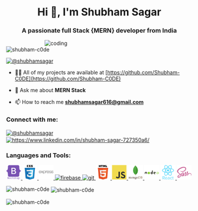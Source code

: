 <h1 align="center">Hi 👋, I'm Shubham Sagar</h1>
<h3 align="center">A passionate full Stack {MERN} developer from India</h3>
<img align="right" alt="coding" width="400" src="https://cdn.dribbble.com/users/1162077/screenshots/3848914/programmer.gif"

<p align="left"> <img src="https://komarev.com/ghpvc/?username=shubham-c0de&label=Profile%20views&color=0e75b6&style=flat" alt="shubham-c0de" /> </p>

<p align="left"> <a href="https://twitter.com/@shubhamsagar" target="blank"><img src="https://img.shields.io/twitter/follow/@shubhamsagar?logo=twitter&style=for-the-badge" alt="@shubhamsagar" /></a> </p>

- 👨‍💻 All of my projects are available at [https://github.com/Shubham-C0DE](https://github.com/Shubham-C0DE)

- 💬 Ask me about **MERN Stack**

- 📫 How to reach me **shubhamsagar616@gmail.com**

<h3 align="left">Connect with me:</h3>
<p align="left">
<a href="https://twitter.com/@shubhamsagar" target="blank"><img align="center" src="https://raw.githubusercontent.com/rahuldkjain/github-profile-readme-generator/master/src/images/icons/Social/twitter.svg" alt="@shubhamsagar" height="30" width="40" /></a>
<a href="https://linkedin.com/in/https://www.linkedin.com/in/shubham-sagar-727350a6/" target="blank"><img align="center" src="https://raw.githubusercontent.com/rahuldkjain/github-profile-readme-generator/master/src/images/icons/Social/linked-in-alt.svg" alt="https://www.linkedin.com/in/shubham-sagar-727350a6/" height="30" width="40" /></a>
</p>

<h3 align="left">Languages and Tools:</h3>
<p align="left"> <a href="https://getbootstrap.com" target="_blank" rel="noreferrer"> <img src="https://raw.githubusercontent.com/devicons/devicon/master/icons/bootstrap/bootstrap-plain-wordmark.svg" alt="bootstrap" width="40" height="40"/> </a> <a href="https://www.w3schools.com/css/" target="_blank" rel="noreferrer"> <img src="https://raw.githubusercontent.com/devicons/devicon/master/icons/css3/css3-original-wordmark.svg" alt="css3" width="40" height="40"/> </a> <a href="https://expressjs.com" target="_blank" rel="noreferrer"> <img src="https://raw.githubusercontent.com/devicons/devicon/master/icons/express/express-original-wordmark.svg" alt="express" width="40" height="40"/> </a> <a href="https://firebase.google.com/" target="_blank" rel="noreferrer"> <img src="https://www.vectorlogo.zone/logos/firebase/firebase-icon.svg" alt="firebase" width="40" height="40"/> </a> <a href="https://git-scm.com/" target="_blank" rel="noreferrer"> <img src="https://www.vectorlogo.zone/logos/git-scm/git-scm-icon.svg" alt="git" width="40" height="40"/> </a> <a href="https://www.w3.org/html/" target="_blank" rel="noreferrer"> <img src="https://raw.githubusercontent.com/devicons/devicon/master/icons/html5/html5-original-wordmark.svg" alt="html5" width="40" height="40"/> </a> <a href="https://developer.mozilla.org/en-US/docs/Web/JavaScript" target="_blank" rel="noreferrer"> <img src="https://raw.githubusercontent.com/devicons/devicon/master/icons/javascript/javascript-original.svg" alt="javascript" width="40" height="40"/> </a> <a href="https://www.mongodb.com/" target="_blank" rel="noreferrer"> <img src="https://raw.githubusercontent.com/devicons/devicon/master/icons/mongodb/mongodb-original-wordmark.svg" alt="mongodb" width="40" height="40"/> </a> <a href="https://nodejs.org" target="_blank" rel="noreferrer"> <img src="https://raw.githubusercontent.com/devicons/devicon/master/icons/nodejs/nodejs-original-wordmark.svg" alt="nodejs" width="40" height="40"/> </a> <a href="https://reactjs.org/" target="_blank" rel="noreferrer"> <img src="https://raw.githubusercontent.com/devicons/devicon/master/icons/react/react-original-wordmark.svg" alt="react" width="40" height="40"/> </a> <a href="https://sass-lang.com" target="_blank" rel="noreferrer"> <img src="https://raw.githubusercontent.com/devicons/devicon/master/icons/sass/sass-original.svg" alt="sass" width="40" height="40"/> </a> </p>

<p><img align="left" src="https://github-readme-stats.vercel.app/api/top-langs?username=shubham-c0de&show_icons=true&locale=en&layout=compact" alt="shubham-c0de" /></p>

<p>&nbsp;<img align="center" src="https://github-readme-stats.vercel.app/api?username=shubham-c0de&show_icons=true&locale=en" alt="shubham-c0de" /></p>

<p><img align="center" src="https://github-readme-streak-stats.herokuapp.com/?user=shubham-c0de&" alt="shubham-c0de" /></p>
